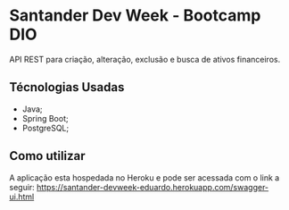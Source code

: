 # Santander Dev Week - Bootcamp DIO
API REST para criação, alteração, exclusão e busca de ativos financeiros.

## Técnologias Usadas
- Java;
- Spring Boot;
- PostgreSQL;

## Como utilizar
A aplicação esta hospedada no Heroku e pode ser acessada com o link a seguir: https://santander-devweek-eduardo.herokuapp.com/swagger-ui.html
